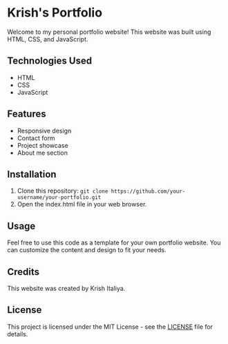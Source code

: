 # Krish's Portfolio

Welcome to my personal portfolio website! This website was built using HTML, CSS, and JavaScript. 

## Technologies Used

- HTML
- CSS
- JavaScript

## Features

- Responsive design
- Contact form
- Project showcase
- About me section

## Installation

1. Clone this repository: `git clone https://github.com/your-username/your-portfolio.git`
2. Open the index.html file in your web browser.

## Usage

Feel free to use this code as a template for your own portfolio website. You can customize the content and design to fit your needs.

## Credits

This website was created by Krish Italiya. 

## License

This project is licensed under the MIT License - see the [LICENSE](LICENSE) file for details.
